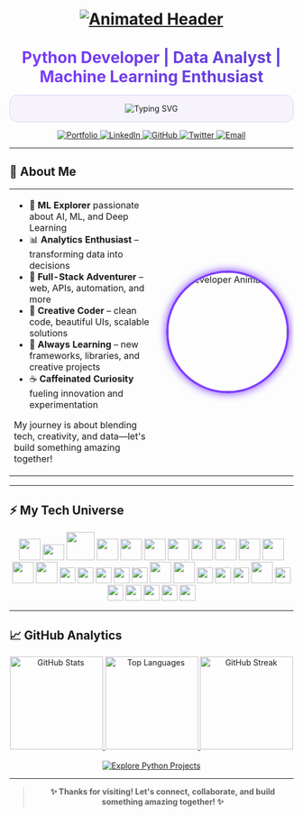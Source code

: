 <h1 align="center">
  <a href="https://github.com/Its-Vikas-xd">
    <img src="https://capsule-render.vercel.app/api?type=waving&color=7F3DFF&height=140&section=header&text=✨%20Hello%20World!%20I'm%20Vikas%20✨&fontSize=36&fontColor=ffffff&animation=fadeIn&fontAlignY=40" alt="Animated Header">
  </a>
</h1>

<div align="center">
  <h2 style="margin: 15px 0; font-size: 28px; background: linear-gradient(45deg, #7F3DFF, #5D3FD3); -webkit-background-clip: text; -webkit-text-fill-color: transparent; display: inline-block;">
    Python Developer | Data Analyst | Machine Learning Enthusiast
  </h2>
  
  
  <div style="max-width: 600px; margin: 0 auto; padding: 15px; background: rgba(127, 61, 255, 0.05); border-radius: 15px; border: 1px solid rgba(127, 61, 255, 0.2);">
    <img src="https://readme-typing-svg.demolab.com?font=Fira+Code&weight=600&size=22&duration=3000&pause=1000&color=7F3DFF&center=true&vCenter=true&width=435&lines=Data+into+Actionable+Insights;Building+Scalable+Solutions;Exploring+Full-Stack+Development;Creating+Impact+Through+Code" alt="Typing SVG" />
  </div>
</div>

<p align="center">
  <a href="https://vikas-portfolio-chi.vercel.app/">
    <img src="https://img.shields.io/badge/🌐_Portfolio-7F3DFF?style=for-the-badge&logo=vercel&logoColor=white" alt="Portfolio">
  </a>
  <a href="https://www.linkedin.com/in/vikas-sharma-493115361/">
    <img src="https://img.shields.io/badge/💼_LinkedIn-0A66C2?style=for-the-badge&logo=linkedin&logoColor=white" alt="LinkedIn">
  </a>
  <a href="https://github.com/Its-Vikas-xd">
    <img src="https://img.shields.io/badge/🐙_GitHub-181717?style=for-the-badge&logo=github&logoColor=white" alt="GitHub">
  </a>
  <a href="https://x.com/ItsVikasXd">
    <img src="https://img.shields.io/badge/🐦_Twitter-1DA1F2?style=for-the-badge&logo=x&logoColor=white" alt="Twitter">
  </a>
  <a href="mailto:itsvikassharma007@gmail.com">
    <img src="https://img.shields.io/badge/✉️_Email-D14836?style=for-the-badge&logo=gmail&logoColor=white" alt="Email">
  </a>
</p>


---

## 🚀 About Me

<table>
  <tr>
    <td width="60%">
      <ul>
        <li>🤖 <b>ML Explorer</b> passionate about AI, ML, and Deep Learning</li>
        <li>📊 <b>Analytics Enthusiast</b> – transforming data into decisions</li>
        <li>🦾 <b>Full-Stack Adventurer</b> – web, APIs, automation, and more</li>
        <li>🎨 <b>Creative Coder</b> – clean code, beautiful UIs, scalable solutions</li>
        <li>🌈 <b>Always Learning</b> – new frameworks, libraries, and creative projects</li>
        <li>☕ <b>Caffeinated Curiosity</b> fueling innovation and experimentation</li>
      </ul>
      <p>
        My journey is about blending tech, creativity, and data—let's build something amazing together!
      </p>
    </td>
    <td align="center">
      <img src="https://media.giphy.com/media/QssGEmpkyEOhBCb7e1/giphy.gif" alt="Developer Animation" width="210" style="border-radius: 50%; border: 4px solid #7f3dff; box-shadow:0 0 15px #7f3dff;" />
    </td>
  </tr>
</table>

---

## ⚡ My Tech Universe

<div align="center" style="margin-bottom: 8px;">
  <!-- All skills together, animated effect via shields.io and devicon -->
  <img src="https://cdn.jsdelivr.net/gh/devicons/devicon/icons/python/python-original.svg" width="38" />
    <img src="https://upload.wikimedia.org/wikipedia/commons/thumb/0/05/Scikit_learn_logo_small.svg/2560px-Scikit_learn_logo_small.svg.png" width="38" height="28" />
  <img src="https://cdn.jsdelivr.net/gh/devicons/devicon/icons/pandas/pandas-original.svg" width="50" />
  <img src="https://cdn.jsdelivr.net/gh/devicons/devicon/icons/numpy/numpy-original.svg" width="38" />
  <img src="https://cdn.jsdelivr.net/gh/devicons/devicon/icons/tensorflow/tensorflow-original.svg" width="38" />
  <img src="https://cdn.jsdelivr.net/gh/devicons/devicon/icons/flask/flask-original.svg" width="38" />
  <img src="https://cdn.jsdelivr.net/gh/devicons/devicon/icons/fastapi/fastapi-original.svg" width="38" />
  <img src="https://cdn.jsdelivr.net/gh/devicons/devicon/icons/opencv/opencv-original.svg" width="38" />
  <img src="https://cdn.jsdelivr.net/gh/devicons/devicon/icons/mysql/mysql-original.svg" width="38" />
  <img src="https://cdn.jsdelivr.net/gh/devicons/devicon/icons/javascript/javascript-original.svg" width="38" />
  <img src="https://cdn.jsdelivr.net/gh/devicons/devicon/icons/html5/html5-original.svg" width="38" />
  <img src="https://cdn.jsdelivr.net/gh/devicons/devicon/icons/css3/css3-original.svg" width="38" />
  <img src="https://cdn.jsdelivr.net/gh/devicons/devicon/icons/c/c-original.svg" width="38" />
  <img src="https://upload.wikimedia.org/wikipedia/commons/thumb/0/01/Created_with_Matplotlib-logo.svg/2048px-Created_with_Matplotlib-logo.svg.png" height="28" />
  <img src="https://encrypted-tbn0.gstatic.com/images?q=tbn:ANd9GcRw1-oC4gtSXSqISRSwdiEOaKYcSRmP5L0j2Q&s" height="28" />
  <img src="https://upload.wikimedia.org/wikipedia/commons/thumb/c/cf/New_Power_BI_Logo.svg/1200px-New_Power_BI_Logo.svg.png" height="28" />
  <img src="https://upload.wikimedia.org/wikipedia/commons/thumb/3/34/Microsoft_Office_Excel_%282019%E2%80%93present%29.svg/800px-Microsoft_Office_Excel_%282019%E2%80%93present%29.svg.png" height="28" />
  <img src="https://upload.wikimedia.org/wikipedia/commons/thumb/3/38/Jupyter_logo.svg/1200px-Jupyter_logo.svg.png" height="28" />
  <img src="https://cdn.jsdelivr.net/gh/devicons/devicon/icons/vscode/vscode-original.svg" width="38" />
  <img src="https://cdn.jsdelivr.net/gh/devicons/devicon/icons/pycharm/pycharm-original.svg" width="38" />
  <img src="https://img.shields.io/badge/Google%20Colab-F9AB00?style=for-the-badge&logo=googlecolab&logoColor=white" height="28" />
  <img src="https://img.shields.io/badge/Streamlit-FF4B4B?style=for-the-badge&logo=streamlit&logoColor=white" height="28" />
  <img src="https://img.shields.io/badge/SQL-4479A1?style=for-the-badge&logo=postgresql&logoColor=white" height="28" />
  <img src="https://cdn.jsdelivr.net/gh/devicons/devicon/icons/azure/azure-original.svg" width="38" />
  <img src="https://img.shields.io/badge/LibreOffice-18A303?style=for-the-badge&logo=libreoffice&logoColor=white" height="28" />
  <img src="https://img.shields.io/badge/Microsoft%20Office-D83B01?style=for-the-badge&logo=microsoft-office&logoColor=white" height="28" />
  <img src="https://img.shields.io/badge/Google%20Workspace-4285F4?style=for-the-badge&logo=googleworkspace&logoColor=white" height="28" />
  <img src="https://img.shields.io/badge/GitHub%20Analytics-24292F?style=for-the-badge&logo=github&logoColor=white" height="28" />
  <img src="https://img.shields.io/badge/Google%20Analytics-7f3dff?style=for-the-badge&logo=googleanalytics&logoColor=white" height="28" />
  <img src="https://img.shields.io/badge/KAOR-ff61c6?style=for-the-badge&logo=kaggle&logoColor=white" height="28" />
</div>


---

## 📈 GitHub Analytics

<div align="center">
  <a href="https://github.com/Its-Vikas-xd">
    <img height="165" src="https://github-readme-stats.vercel.app/api?username=Its-Vikas-xd&show_icons=true&theme=radical&count_private=true&bg_color=181717&title_color=7f3dff&icon_color=ff61c6&border_color=7f3dff" alt="GitHub Stats" />
  </a>
  <a href="https://github.com/Its-Vikas-xd">
    <img height="165" src="https://github-readme-stats.vercel.app/api/top-langs/?username=Its-Vikas-xd&layout=compact&theme=radical&langs_count=8&bg_color=181717&title_color=7f3dff&border_color=7f3dff" alt="Top Languages" />
  </a>
  <a href="https://github.com/Its-Vikas-xd">
    <img height="165" src="https://streak-stats.demolab.com?user=Its-Vikas-xd&theme=radical&background=181717&stroke=ff61c6&ring=7f3dff&fire=FFD700&currStreakLabel=FFD700" alt="GitHub Streak" />
  </a>
</div>
<br>
<div align="center">
  <a href="https://github.com/Its-Vikas-xd?tab=repositories&q=&type=&language=python&sort=">
    <img src="https://img.shields.io/badge/🚀_Explore_Python_Projects-7f3dff?style=for-the-badge&logo=python&logoColor=white" alt="Explore Python Projects" />
  </a>
</div>

---

> <div align="center"><b>✨ Thanks for visiting! Let's connect, collaborate, and build something amazing together! ✨</b></div>
